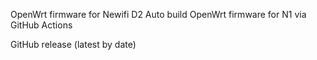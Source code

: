 OpenWrt firmware for Newifi D2
Auto build OpenWrt firmware for N1 via GitHub Actions

GitHub release (latest by date)
